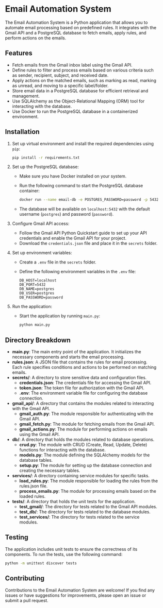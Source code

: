 # Email Automation System

The Email Automation System is a Python application that allows you to automate email processing based on predefined rules. It integrates with the Gmail API and a PostgreSQL database to fetch emails, apply rules, and perform actions on the emails.

## Features

- Fetch emails from the Gmail inbox label using the Gmail API.
- Define rules to filter and process emails based on various criteria such as sender, recipient, subject, and received date.
- Apply actions on the matched emails, such as marking as read, marking as unread, and moving to a specific label/folder.
- Store email data in a PostgreSQL database for efficient retrieval and management.
- Use SQLAlchemy as the Object-Relational Mapping (ORM) tool for interacting with the database.
- Use Docker to run the PostgreSQL database in a containerized environment.

## Installation

1. Set up virtual environment and install the required dependencies using `pip`:

   ```bash
   pip install -r requirements.txt
   ```

3. Set up the PostgreSQL database:
   - Make sure you have Docker installed on your system.
   - Run the following command to start the PostgreSQL database container:

     ```bash
     docker run --name email-db -e POSTGRES_PASSWORD=password -p 5432:5432 -d postgres
     ```

   - The database will be available on `localhost:5432` with the default username (`postgres`) and password (`password`).

4. Configure Gmail API access:
   - Follow the Gmail API Python Quickstart guide to set up your API credentials and enable the Gmail API for your project.
   - Download the `credentials.json` file and place it in the `secrets` folder.

5. Set up environment variables:
   - Create a `.env` file in the `secrets` folder.
   - Define the following environment variables in the `.env` file:

     ```
     DB_HOST=localhost
     DB_PORT=5432
     DB_NAME=postgres
     DB_USER=postgres
     DB_PASSWORD=password
     ```

6. Run the application:
   - Start the application by running `main.py`:

     ```bash
     python main.py
     ```

## Directory Breakdown

- **main.py**: The main entry point of the application. It initializes the necessary components and starts the email processing.
- **rules.json**: A JSON file that contains the rules for email processing. Each rule specifies conditions and actions to be performed on matching emails.
- **secrets/**: A directory to store sensitive data and configuration files.
  - **credentials.json**: The credentials file for accessing the Gmail API.
  - **token.json**: The token file for authorization with the Gmail API.
  - **.env**: The environment variable file for configuring the database connection.
- **gmail_api/**: A directory that contains the modules related to interacting with the Gmail API.
  - **gmail_auth.py**: The module responsible for authenticating with the Gmail API.
  - **gmail_fetch.py**: The module for fetching emails from the Gmail API.
  - **gmail_actions.py**: The module for performing actions on emails using the Gmail API.
- **db/**: A directory that holds the modules related to database operations.
  - **crud.py**: The module with CRUD (Create, Read, Update, Delete) functions for interacting with the database.
  - **models.py**: The module defining the SQLAlchemy models for the database tables.
  - **setup.py**: The module for setting up the database connection and creating the necessary tables.
- **services/**: A directory containing service modules for specific tasks.
  - **load_rules.py**: The module responsible for loading the rules from the rules.json file.
  - **process_emails.py**: The module for processing emails based on the loaded rules.
- **tests/**: A directory that holds the unit tests for the application.
  - **test_gmail/**: The directory for tests related to the Gmail API modules.
  - **test_db/**: The directory for tests related to the database modules.
  - **test_services/**: The directory for tests related to the service modules.

## Testing

The application includes unit tests to ensure the correctness of its components. To run the tests, use the following command:

```bash
python -m unittest discover tests
```

## Contributing

Contributions to the Email Automation System are welcome! If you find any issues or have suggestions for improvements, please open an issue or submit a pull request.

